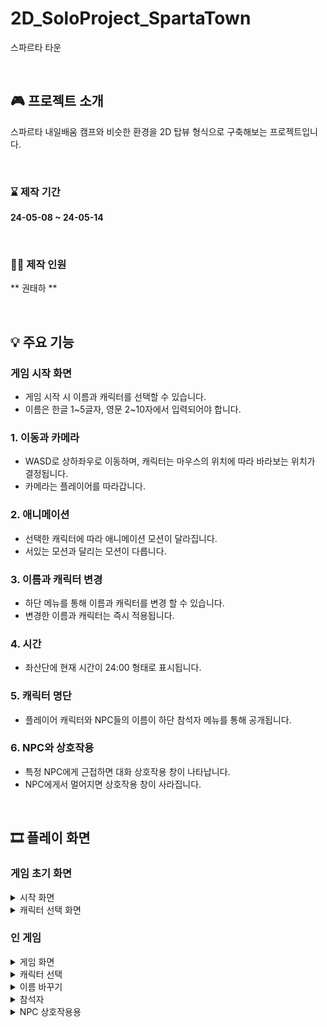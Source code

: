 # 2D_SoloProject_SpartaTown 
스파르타 타운

<br>

## 🎮 프로젝트 소개
스파르타 내일배움 캠프와 비슷한 환경을 2D 탑뷰 형식으로 구축해보는 프로젝트입니다.

<br>

### ⌛ 제작 기간
**24-05-08 ~ 24-05-14**

<br>

### 🙋‍♂️ 제작 인원
** 권태하 **

<br>

## 💡 주요 기능

### 게임 시작 화면
- 게임 시작 시 이름과 캐릭터를 선택할 수 있습니다.
- 이름은 한글 1~5글자, 영문 2~10자에서 입력되어야 합니다.

### 1. 이동과 카메라
- WASD로 상하좌우로 이동하며, 캐릭터는 마우스의 위치에 따라 바라보는 위치가 결정됩니다.
- 카메라는 플레이어를 따라갑니다.

### 2. 애니메이션
- 선택한 캐릭터에 따라 애니메이션 모션이 달라집니다.
- 서있는 모션과 달리는 모션이 다릅니다.

### 3. 이름과 캐릭터 변경
- 하단 메뉴를 통해 이름과 캐릭터를 변경 할 수 있습니다.
- 변경한 이름과 캐릭터는 즉시 적용됩니다.
  
### 4. 시간
- 좌산단에 현재 시간이 24:00 형태로 표시됩니다.

### 5. 캐릭터 명단
- 플레이어 캐릭터와 NPC들의 이름이 하단 참석자 메뉴를 통해 공개됩니다.

### 6. NPC와 상호작용
- 특정 NPC에게 근접하면 대화 상호작용 창이 나타납니다.
- NPC에게서 멀어지면 상호작용 창이 사라집니다.

<br>

## 🎞 플레이 화면

### 게임 초기 화면

<details>
  <summary> 시작 화면</summary>

</details>

<details>
  <summary> 캐릭터 선택 화면</summary>
 
</details>

### 인 게임

<details>
  <summary> 게임 화면</summary>
 
</details>

<details>
  <summary> 캐릭터 선택</summary>
 
</details>

<details>
  <summary> 이름 바꾸기</summary>
 
</details>

<details>
  <summary> 참석자 </summary>
 
</details>

<details>
  <summary> NPC 상호작용용</summary>
 
</details>


